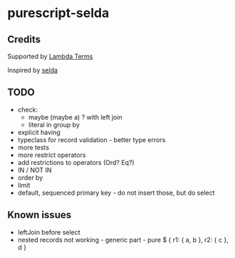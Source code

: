 # purescript-selda

## Credits

Supported by [Lambda Terms](https://github.com/lambdaterms/)

Inspired by [selda](https://github.com/valderman/selda)

## TODO
- check:
  - maybe (maybe a) ? with left join
  - literal in group by
- explicit having
- typeclass for record validation - better type errors
- more tests
- more restrict operators
- add restrictions to operators (Ord? Eq?)
- IN / NOT IN
- order by
- limit
- default, sequenced primary key - do not insert those, but do select

## Known issues
- leftJoin before select
- nested records not working - generic part - pure $ { r1: { a, b }, r2: { c }, d }
